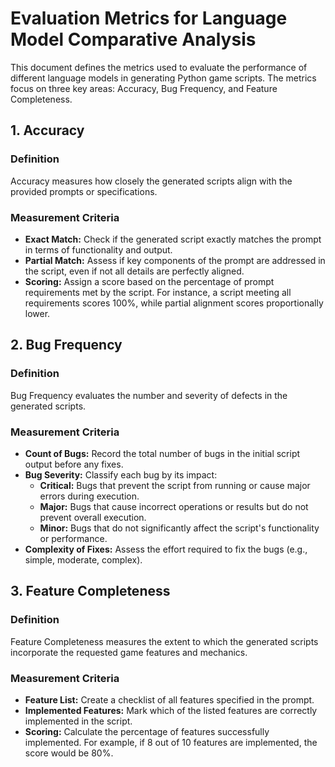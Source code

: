 # Evaluation Metrics for Language Model Comparative Analysis

This document defines the metrics used to evaluate the performance of different language models in generating Python game scripts. The metrics focus on three key areas: Accuracy, Bug Frequency, and Feature Completeness.

## 1. Accuracy

### Definition
Accuracy measures how closely the generated scripts align with the provided prompts or specifications.

### Measurement Criteria
- **Exact Match:** Check if the generated script exactly matches the prompt in terms of functionality and output.
- **Partial Match:** Assess if key components of the prompt are addressed in the script, even if not all details are perfectly aligned.
- **Scoring:** Assign a score based on the percentage of prompt requirements met by the script. For instance, a script meeting all requirements scores 100%, while partial alignment scores proportionally lower.

## 2. Bug Frequency

### Definition
Bug Frequency evaluates the number and severity of defects in the generated scripts.

### Measurement Criteria
- **Count of Bugs:** Record the total number of bugs in the initial script output before any fixes.
- **Bug Severity:** Classify each bug by its impact:
  - **Critical:** Bugs that prevent the script from running or cause major errors during execution.
  - **Major:** Bugs that cause incorrect operations or results but do not prevent overall execution.
  - **Minor:** Bugs that do not significantly affect the script's functionality or performance.
- **Complexity of Fixes:** Assess the effort required to fix the bugs (e.g., simple, moderate, complex).

## 3. Feature Completeness

### Definition
Feature Completeness measures the extent to which the generated scripts incorporate the requested game features and mechanics.

### Measurement Criteria
- **Feature List:** Create a checklist of all features specified in the prompt.
- **Implemented Features:** Mark which of the listed features are correctly implemented in the script.
- **Scoring:** Calculate the percentage of features successfully implemented. For example, if 8 out of 10 features are implemented, the score would be 80%.

